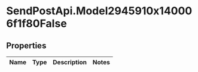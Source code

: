 # SendPostApi.Model2945910x140006f1f80False

## Properties
Name | Type | Description | Notes
------------ | ------------- | ------------- | -------------


